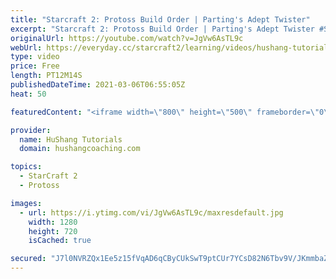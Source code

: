 ```yaml
---
title: "Starcraft 2: Protoss Build Order | Parting's Adept Twister"
excerpt: "Starcraft 2: Protoss Build Order | Parting's Adept Twister #Starcraft2 #ProtossBuildOrder #Parting  Coaching -------------------------------------------------------------------------- Website: https://www.hushangcoaching.com  Interested in Starcraft lessons? Check out my website! I would love to help"
originalUrl: https://youtube.com/watch?v=JgVw6AsTL9c
webUrl: https://everyday.cc/starcraft2/learning/videos/hushang-tutorials-starcraft-2-protoss-build-order-partings-adept-twister/
type: video
price: Free
length: PT12M14S
publishedDateTime: 2021-03-06T06:55:05Z
heat: 50

featuredContent: "<iframe width=\"800\" height=\"500\" frameborder=\"0\" src=\"https://www.youtube.com/embed/JgVw6AsTL9c\" allow=\"accelerometer; autoplay; encrypted-media; gyroscope; picture-in-picture\" allowfullscreen></iframe>"

provider:
  name: HuShang Tutorials
  domain: hushangcoaching.com

topics:
  - StarCraft 2
  - Protoss

images:
  - url: https://i.ytimg.com/vi/JgVw6AsTL9c/maxresdefault.jpg
    width: 1280
    height: 720
    isCached: true

secured: "J7l0NVRZQx1Ee5z15fVqAD6qCByCUkSwT9ptCUr7YCsD82N6Tbv9V/JKmmbaZ6UYVlxU5HL96z3LNZCmd4jUP4uClmTwtKsgKEbwx5TJVu+i9v2ACVN2DwOfTwt43pCdEw2BlOTNVX8sx95XphYjBctHkxmQzxAq2pTZ5onWEF9AOCt1qDnwTfJcRc/DI3+YJJZ6nF44HAij6MPpgVl/rebT4mEdOuLVqjtfqc7CAlsr6ewqb92b0NVAoGq1LvdZZk2NEs/PWyElLt8R/Ie6TH7K12ISCH23gMbXBBsMASyRpOv5POh7ic9dP/q/Gpy/Y+A4MFpAZqSzI2fxdAXa2ab0Hhsgpulck5IGDGI2BvK/WCxo8fcneNkkF1aJ1qkT/N8QEejiFsgKXmdbxhnJ4QVDus8i6V0x/If7Bw+ySJo=;fMi+6nJIlJlvYWDxUjVlIg=="
---
```


